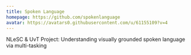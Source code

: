 ```yaml
---
title: Spoken Language
homepage: https://github.com/spokenlanguage
avatar: https://avatars0.githubusercontent.com/u/61155109?v=4
---
```

NLeSC & UvT Project: Understanding visually grounded spoken language via multi-tasking
    